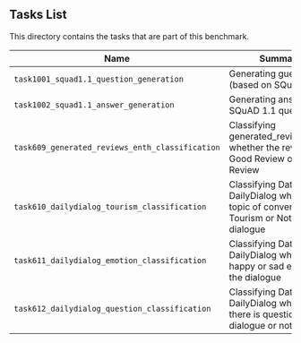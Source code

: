 ## Tasks List 

This directory contains the tasks that are part of this benchmark. 


Name | Summary | Category
---- | ----------- | --------
`task1001_squad1.1_question_generation` | Generating guestions (based on SQuAD 1.1) | Question Generation  
`task1002_squad1.1_answer_generation` | Generating answers to SQuAD 1.1 questions | Answer Generation
`task609_generated_reviews_enth_classification` | Classifying generated_reviews_enth whether the review is Good Review or Bad Review | Classification
`task610_dailydialog_tourism_classification` | Classifying Data of DailyDialog whether the topic of conversation is Tourism or Not in the dialogue | Classification
`task611_dailydialog_emotion_classification` | Classifying Data of DailyDialog whether happy or sad emotion in the dialogue | Classification
`task612_dailydialog_question_classification` | Classifying Data of DailyDialog whether there is question in the dialogue or not | Classification